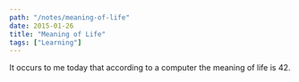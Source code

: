 ```yaml
---
path: "/notes/meaning-of-life"
date: 2015-01-26
title: "Meaning of Life"
tags: ["Learning"]
---
```


It occurs to me today that according to a computer the meaning of life is 42.
